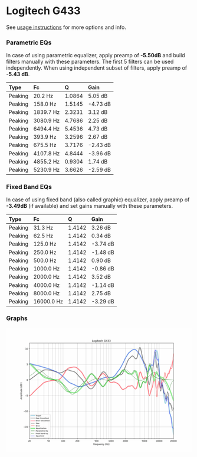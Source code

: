 # Logitech G433
See [usage instructions](https://github.com/jaakkopasanen/AutoEq#usage) for more options and info.

### Parametric EQs
In case of using parametric equalizer, apply preamp of **-5.50dB** and build filters manually
with these parameters. The first 5 filters can be used independently.
When using independent subset of filters, apply preamp of **-5.43 dB**.

| Type    | Fc        |      Q | Gain     |
|:--------|:----------|:-------|:---------|
| Peaking | 20.2 Hz   | 1.0864 | 5.05 dB  |
| Peaking | 158.0 Hz  | 1.5145 | -4.73 dB |
| Peaking | 1839.7 Hz | 2.3231 | 3.12 dB  |
| Peaking | 3080.9 Hz | 4.7686 | 2.25 dB  |
| Peaking | 6494.4 Hz | 5.4536 | 4.73 dB  |
| Peaking | 393.9 Hz  | 3.2596 | 2.67 dB  |
| Peaking | 675.5 Hz  | 3.7176 | -2.43 dB |
| Peaking | 4107.8 Hz | 4.8444 | -3.96 dB |
| Peaking | 4855.2 Hz | 0.9304 | 1.74 dB  |
| Peaking | 5230.9 Hz | 3.6626 | -2.59 dB |

### Fixed Band EQs
In case of using fixed band (also called graphic) equalizer, apply preamp of **-3.49dB**
(if available) and set gains manually with these parameters.

| Type    | Fc         |      Q | Gain     |
|:--------|:-----------|:-------|:---------|
| Peaking | 31.3 Hz    | 1.4142 | 3.26 dB  |
| Peaking | 62.5 Hz    | 1.4142 | 0.34 dB  |
| Peaking | 125.0 Hz   | 1.4142 | -3.74 dB |
| Peaking | 250.0 Hz   | 1.4142 | -1.48 dB |
| Peaking | 500.0 Hz   | 1.4142 | 0.90 dB  |
| Peaking | 1000.0 Hz  | 1.4142 | -0.86 dB |
| Peaking | 2000.0 Hz  | 1.4142 | 3.52 dB  |
| Peaking | 4000.0 Hz  | 1.4142 | -1.14 dB |
| Peaking | 8000.0 Hz  | 1.4142 | 2.75 dB  |
| Peaking | 16000.0 Hz | 1.4142 | -3.29 dB |

### Graphs
![](./Logitech%20G433.png)